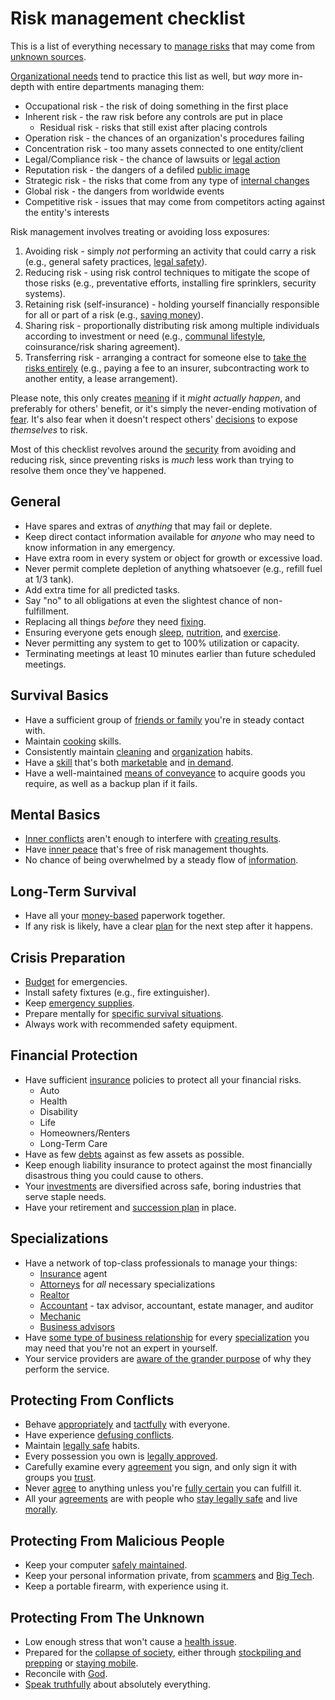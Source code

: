 
# Risk management checklist

This is a list of everything necessary to [manage risks](safety.md) that may come from [unknown sources](unknown.md).

[Organizational needs](mgmt-1_why.md) tend to practice this list as well, but *way* more in-depth with entire departments managing them:

- Occupational risk - the risk of doing something in the first place
- Inherent risk - the raw risk before any controls are put in place
  - Residual risk - risks that still exist after placing controls
- Operation risk - the chances of an organization's procedures failing
- Concentration risk - too many assets connected to one entity/client
- Legal/Compliance risk - the chance of lawsuits or [legal action](legal-safety.md)
- Reputation risk - the dangers of a defiled [public image](image.md)
- Strategic risk - the risks that come from any type of [internal changes](mgmt-7_changes.md)
- Global risk - the dangers from worldwide events
- Competitive risk - issues that may come from competitors acting against the entity's interests

Risk management involves treating or avoiding loss exposures:

1. Avoiding risk - simply *not* performing an activity that could carry a risk (e.g., general safety practices, [legal safety](legal-safety.md)).
2. Reducing risk - using risk control techniques to mitigate the scope of those risks (e.g., preventative efforts, installing fire sprinklers, security systems).
3. Retaining risk (self-insurance) - holding yourself financially responsible for all or part of a risk (e.g., [saving money](money-4_spending.md)).
4. Sharing risk - proportionally distributing risk among multiple individuals according to investment or need (e.g., [communal lifestyle](home-homestead.md), coinsurance/risk sharing agreement).
5. Transferring risk - arranging a contract for someone else to [take the risks entirely](money-insurance.md) (e.g., paying a fee to an insurer, subcontracting work to another entity, a lease arrangement).

Please note, this only creates [meaning](meaning.md) if it *might actually happen*, and preferably for others' benefit, or it's simply the never-ending motivation of [fear](mind-feelings-fear.md). It's also fear when it doesn't respect others' [decisions](decisions.md) to expose *themselves* to risk.

Most of this checklist revolves around the [security](safety-security.md) from avoiding and reducing risk, since preventing risks is *much* less work than trying to resolve them once they've happened.

## General

- Have spares and extras of *anything* that may fail or deplete.
- Keep direct contact information available for *anyone* who may need to know information in any emergency.
- Have extra room in every system or object for growth or excessive load.
- Never permit complete depletion of anything whatsoever (e.g., refill fuel at 1/3 tank).
- Add extra time for all predicted tasks.
- Say "no" to all obligations at even the slightest chance of non-fulfillment.
- Replacing all things *before* they need [fixing](fix.md).
- Ensuring everyone gets enough [sleep](sleep.md), [nutrition](body-2_diet.md), and [exercise](body-3_exercise.md).
- Never permitting any system to get to 100% utilization or capacity.
- Terminating meetings at least 10 minutes earlier than future scheduled meetings.

## Survival Basics

- Have a sufficient group of [friends or family](people-4_friends.md) you're in steady contact with.
- Maintain [cooking](cooking.md) skills.
- Consistently maintain [cleaning](home-housekeeping.md) and [organization](organization.md) habits.
- Have a [skill](jobs-1_why.md) that's both [marketable](marketing.md) and [in demand](economics.md).
- Have a well-maintained [means of conveyance](autos.md) to acquire goods you require, as well as a backup plan if it fails.

## Mental Basics

- [Inner conflicts](conflicts-inner.md) aren't enough to interfere with [creating results](results.md).
- Have [inner peace](mind-feelings-happiness.md) that's free of risk management thoughts.
- No chance of being overwhelmed by a steady flow of [information](information.md).

## Long-Term Survival

- Have all your [money-based](money-accounting.md) paperwork together.
- If any risk is likely, have a clear [plan](imagination.md) for the next step after it happens.

## Crisis Preparation

- [Budget](money-3_budget.md) for emergencies.
- Install safety fixtures (e.g., fire extinguisher).
- Keep [emergency supplies](hardship-disaster-checklist.md).
- Prepare mentally for [specific survival situations](hardship-disaster-survival.md).
- Always work with recommended safety equipment.

## Financial Protection

- Have sufficient [insurance](money-insurance.md) policies to protect all your financial risks.
  - Auto
  - Health
  - Disability
  - Life
  - Homeowners/Renters
  - Long-Term Care
- Have as few [debts](money-2_debt.md) against as few assets as possible.
- Keep enough liability insurance to protect against the most financially disastrous thing you could cause to others.
- Your [investments](money-investing.md) are diversified across safe, boring industries that serve staple needs.
- Have your retirement and [succession plan](hardship-death.md) in place.

## Specializations

- Have a network of top-class professionals to manage your things:
  - [Insurance](money-insurance.md) agent
  - [Attorneys](legal-safety.md) for *all* necessary specializations
  - [Realtor](home-buy.md)
  - [Accountant](money-accounting.md) - tax advisor, accountant, estate manager, and auditor
  - [Mechanic](autos.md)
  - [Business advisors](mgmt-1_why.md)
- Have [some type of business relationship](professionals.md) for every [specialization](jobs-specialization.md) you may need that you're not an expert in yourself.
- Your service providers are [aware of the grander purpose](https://gainedin.site/idiot/) of why they perform the service.

## Protecting From Conflicts

- Behave [appropriately](people-rules.md) and [tactfully](people-3_respect.md) with everyone.
- Have experience [defusing conflicts](people-5_conflicts.md).
- Maintain [legally safe](legal-safety.md) habits.
- Every possession you own is [legally approved](legal-doctrines.md).
- Carefully examine every [agreement](people-contracts.md) you sign, and only sign it with groups you [trust](understanding-certainty.md).
- Never [agree](people-contracts.md) to anything unless you're [fully certain](understanding-certainty.md) you can fulfill it.
- All your [agreements](people-contracts.md) are with people who [stay legally safe](legal-safety.md) and live [morally](morality.md).

## Protecting From Malicious People

- Keep your computer [safely maintained](computers-cysec.md).
- Keep your personal information private, from [scammers](social-engineering.md) and [Big Tech](faang.md).
- Keep a portable firearm, with experience using it.

## Protecting From The Unknown

- Low enough stress that won't cause a [health issue](body-4_health.md).
- Prepared for the [collapse of society](hardship-disaster-2), either through [stockpiling and prepping](hardship-disaster-3_long-stay.md) or [staying mobile](hardship-disaster-3_long-go.md).
- Reconcile with [God](god.md).
- [Speak truthfully](people-lying.md) about absolutely everything.
